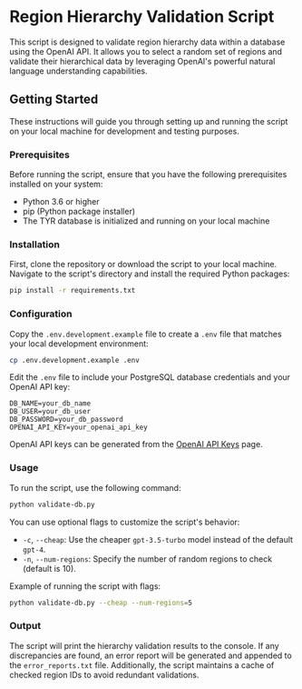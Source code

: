 # Region Hierarchy Validation Script

This script is designed to validate region hierarchy data within a database using the OpenAI API. It allows you to
select a random set of regions and validate their hierarchical data by leveraging OpenAI's powerful natural language
understanding capabilities.

## Getting Started

These instructions will guide you through setting up and running the script on your local machine for development and
testing purposes.

### Prerequisites

Before running the script, ensure that you have the following prerequisites installed on your system:

- Python 3.6 or higher
- pip (Python package installer)
- The TYR database is initialized and running on your local machine

### Installation

First, clone the repository or download the script to your local machine. Navigate to the script's directory and install
the required Python packages:

```bash
pip install -r requirements.txt
```

### Configuration

Copy the `.env.development.example` file to create a `.env` file that matches your local development environment:

```bash
cp .env.development.example .env
```

Edit the `.env` file to include your PostgreSQL database credentials and your OpenAI API key:

```env
DB_NAME=your_db_name
DB_USER=your_db_user
DB_PASSWORD=your_db_password
OPENAI_API_KEY=your_openai_api_key
```

OpenAI API keys can be generated from the [OpenAI API Keys](https://platform.openai.com/account/api-keys) page.

### Usage

To run the script, use the following command:

```bash
python validate-db.py
```

You can use optional flags to customize the script's behavior:

- `-c`, `--cheap`: Use the cheaper `gpt-3.5-turbo` model instead of the default `gpt-4`.
- `-n`, `--num-regions`: Specify the number of random regions to check (default is 10).

Example of running the script with flags:

```bash
python validate-db.py --cheap --num-regions=5
```

### Output

The script will print the hierarchy validation results to the console. If any discrepancies are found, an error report
will be generated and appended to the `error_reports.txt` file. Additionally, the script maintains a cache of checked
region IDs to avoid redundant validations.